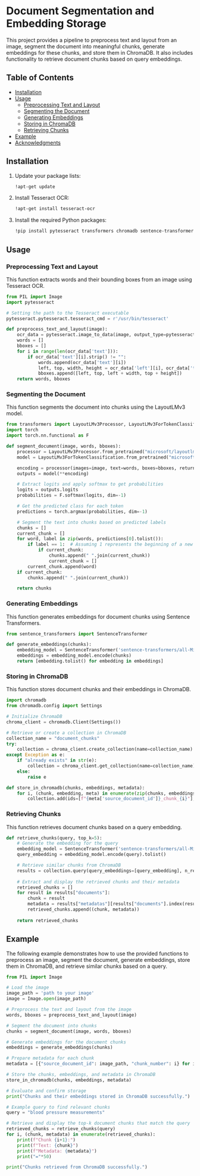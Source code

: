 # Document Segmentation and Embedding Storage

This project provides a pipeline to preprocess text and layout from an image, segment the document into meaningful chunks, generate embeddings for these chunks, and store them in ChromaDB. It also includes functionality to retrieve document chunks based on query embeddings.

## Table of Contents

- [Installation](#installation)
- [Usage](#usage)
  - [Preprocessing Text and Layout](#preprocessing-text-and-layout)
  - [Segmenting the Document](#segmenting-the-document)
  - [Generating Embeddings](#generating-embeddings)
  - [Storing in ChromaDB](#storing-in-chromadb)
  - [Retrieving Chunks](#retrieving-chunks)
- [Example](#example)
- [Acknowledgments](#acknowledgments)

## Installation

1. Update your package lists:
    ```sh
    !apt-get update
    ```

2. Install Tesseract OCR:
    ```sh
    !apt-get install tesseract-ocr
    ```

3. Install the required Python packages:
    ```sh
    !pip install pytesseract transformers chromadb sentence-transformers
    ```

## Usage

### Preprocessing Text and Layout

This function extracts words and their bounding boxes from an image using Tesseract OCR.

```python
from PIL import Image
import pytesseract

# Setting the path to the Tesseract executable
pytesseract.pytesseract.tesseract_cmd = r'/usr/bin/tesseract'

def preprocess_text_and_layout(image):
    ocr_data = pytesseract.image_to_data(image, output_type=pytesseract.Output.DICT)
    words = []
    bboxes = []
    for i in range(len(ocr_data['text'])):
        if ocr_data['text'][i].strip() != "":
            words.append(ocr_data['text'][i])
            left, top, width, height = ocr_data['left'][i], ocr_data['top'][i], ocr_data['width'][i], ocr_data['height'][i]
            bboxes.append([left, top, left + width, top + height])
    return words, bboxes
```
### Segmenting the Document

This function segments the document into chunks using the LayoutLMv3 model.

```python
from transformers import LayoutLMv3Processor, LayoutLMv3ForTokenClassification
import torch
import torch.nn.functional as F

def segment_document(image, words, bboxes):
    processor = LayoutLMv3Processor.from_pretrained("microsoft/layoutlmv3-base", apply_ocr=False)
    model = LayoutLMv3ForTokenClassification.from_pretrained("microsoft/layoutlmv3-base")

    encoding = processor(images=image, text=words, boxes=bboxes, return_tensors="pt", padding="max_length", truncation=True)
    outputs = model(**encoding)

    # Extract logits and apply softmax to get probabilities
    logits = outputs.logits
    probabilities = F.softmax(logits, dim=-1)

    # Get the predicted class for each token
    predictions = torch.argmax(probabilities, dim=-1)

    # Segment the text into chunks based on predicted labels
    chunks = []
    current_chunk = []
    for word, label in zip(words, predictions[0].tolist()):
        if label == 1:  # Assuming 1 represents the beginning of a new chunk (adjust based on actual labels)
            if current_chunk:
                chunks.append(" ".join(current_chunk))
                current_chunk = []
        current_chunk.append(word)
    if current_chunk:
        chunks.append(" ".join(current_chunk))

    return chunks
```
### Generating Embeddings

This function generates embeddings for document chunks using Sentence Transformers.

```python
from sentence_transformers import SentenceTransformer

def generate_embeddings(chunks):
    embedding_model = SentenceTransformer('sentence-transformers/all-MiniLM-L6-v2')
    embeddings = embedding_model.encode(chunks)
    return [embedding.tolist() for embedding in embeddings]
```
### Storing in ChromaDB
This function stores document chunks and their embeddings in ChromaDB.

```python
import chromadb
from chromadb.config import Settings

# Initialize ChromaDB
chroma_client = chromadb.Client(Settings())

# Retrieve or create a collection in ChromaDB
collection_name = "document_chunks"
try:
    collection = chroma_client.create_collection(name=collection_name)
except Exception as e:
    if "already exists" in str(e):
        collection = chroma_client.get_collection(name=collection_name)
    else:
        raise e

def store_in_chromadb(chunks, embeddings, metadata):
    for i, (chunk, embedding, meta) in enumerate(zip(chunks, embeddings, metadata)):
        collection.add(ids=[f"{meta['source_document_id']}_chunk_{i}"], documents=[chunk], embeddings=[embedding], metadatas=[meta])
```
### Retrieving Chunks
This function retrieves document chunks based on a query embedding.

```python
def retrieve_chunks(query, top_k=5):
    # Generate the embedding for the query
    embedding_model = SentenceTransformer('sentence-transformers/all-MiniLM-L6-v2')
    query_embedding = embedding_model.encode(query).tolist()

    # Retrieve similar chunks from ChromaDB
    results = collection.query(query_embeddings=[query_embedding], n_results=top_k)
    
    # Extract and display the retrieved chunks and their metadata
    retrieved_chunks = []
    for result in results["documents"]:
        chunk = result
        metadata = results["metadatas"][results["documents"].index(result)]
        retrieved_chunks.append((chunk, metadata))
    
    return retrieved_chunks
```


## Example

The following example demonstrates how to use the provided functions to preprocess an image, segment the document, generate embeddings, store them in ChromaDB, and retrieve similar chunks based on a query.

```python
from PIL import Image

# Load the image
image_path = 'path to your image'
image = Image.open(image_path)

# Preprocess the text and layout from the image
words, bboxes = preprocess_text_and_layout(image)

# Segment the document into chunks
chunks = segment_document(image, words, bboxes)

# Generate embeddings for the document chunks
embeddings = generate_embeddings(chunks)

# Prepare metadata for each chunk
metadata = [{"source_document_id": image_path, "chunk_number": i} for i in range(len(chunks))]

# Store the chunks, embeddings, and metadata in ChromaDB
store_in_chromadb(chunks, embeddings, metadata)

# Evaluate and confirm storage
print("Chunks and their embeddings stored in ChromaDB successfully.")

# Example query to find relevant chunks
query = "blood pressure measurements"

# Retrieve and display the top-k document chunks that match the query
retrieved_chunks = retrieve_chunks(query)
for i, (chunk, metadata) in enumerate(retrieved_chunks):
    print(f"Chunk {i+1}:")
    print(f"Text: {chunk}")
    print(f"Metadata: {metadata}")
    print("="*50)

print("Chunks retrieved from ChromaDB successfully.")
